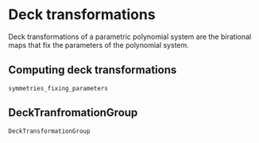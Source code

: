 # Deck transformations

Deck transformations of a parametric polynomial system are the birational maps that fix the parameters of the polynomial system.

## Computing deck transformations

```@docs
symmetries_fixing_parameters
```

## DeckTranfromationGroup

```@docs
DeckTransformationGroup
```